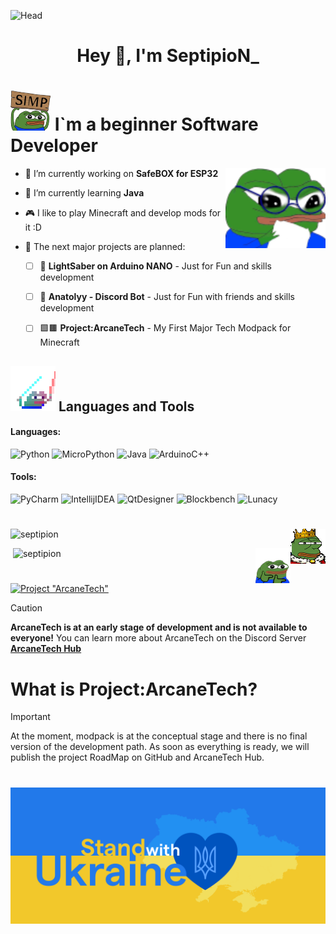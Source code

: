 ![Head](https://github.com/SeptipioN/SeptipioN/blob/main/assets/Header.gif)

<h1 align="center">Hey 👋, I'm SeptipioN_</h1>

# ![Head2](https://github.com/SeptipioN/SeptipioN/blob/main/assets/Pepe%20Simp.png) I`m a beginner Software Developer

<img align="right" alt="Hmmmm" width="160" src="https://github.com/SeptipioN/SeptipioN/blob/main/assets/Hmmmm.png">

- 🔭 I’m currently working on **SafeBOX for ESP32**

- 🌱 I’m currently learning **Java** 

- 🎮 I like to play Minecraft and develop mods for it :D

- 🔮 The next major projects are planned:
    - [ ] 🌠 **LightSaber on Arduino NANO** - Just for Fun and skills development
    - [ ] 🤖 **Anatolyy - Discord Bot** - Just for Fun with friends and skills development
    - [ ] 🟩🟫 **Project:ArcaneTech** - My First Major Tech Modpack for Minecraft


##   ![Tools](https://github.com/SeptipioN/SeptipioN/blob/main/assets/_pepesaber_.gif) Languages and Tools
#### Languages:
 ![Python](https://img.shields.io/badge/Python-141321?style=for-the-badge&logo=python&logoColor=fe428e)
 ![MicroPython](https://img.shields.io/badge/MicroPython-141321?style=for-the-badge&logo=micropython&logoColor=fe428e) 
 ![Java](https://img.shields.io/badge/Java-141321?style=for-the-badge&logo=coffeescript&logoColor=fe428e) 
 ![ArduinoC++](https://img.shields.io/badge/Arduino_C++-141321?style=for-the-badge&logo=Arduino&logoColor=fe428e)
#### Tools:
 ![PyCharm](https://img.shields.io/badge/PyCharm-141321?style=for-the-badge&logo=pycharm&logoColor=fe428e) 
 ![IntellijIDEA](https://img.shields.io/badge/Intellij_IDEA-141321?style=for-the-badge&logo=IntellijIDEA&logoColor=fe428e) 
 ![QtDesigner](https://img.shields.io/badge/Qt_Designer-141321?style=for-the-badge&logo=qt&logoColor=fe428e) 
 ![Blockbench](https://img.shields.io/badge/Blockbench-141321?style=for-the-badge&logo=Blockbench&logoColor=fe428e)
 ![Lunacy](https://img.shields.io/badge/Lunacy-141321?style=for-the-badge&logo=Lunacy&logoColor=fe428e)

#
<img align="right" alt="ARCT" width="56" src="https://github.com/SeptipioN/SeptipioN/blob/main/assets/f_pepe_king.gif">
<p><img align="centre" src="https://github-readme-stats.vercel.app/api/top-langs?username=septipion&show_icons=true&locale=en&layout=compact&theme=radical" alt="septipion" /></p>
<img align="right" alt="ARCT" width="56" src="https://github.com/SeptipioN/SeptipioN/blob/main/assets/peepoguns55.PNG">
<p>&nbsp;<img align="centre" src="https://github-readme-stats.vercel.app/api?username=septipion&show_icons=true&locale=en&theme=radical" alt="septipion" /></p>

#
[![Project "ArcaneTech"](https://github.com/SeptipioN/SeptipioN/blob/main/assets/ArcaneTech.gif)](https://discord.com/invite/EjQa8b97Vz)

>[!CAUTION]
>**ArcaneTech is at an early stage of development and is not available to everyone!** 
>You can learn more about ArcaneTech on the Discord Server [**ArcaneTech Hub**](https://discord.com/invite/EjQa8b97Vz)
# What is Project:ArcaneTech?
> [!IMPORTANT]
> At the moment, modpack is at the conceptual stage and there is no final version of the development path. As soon as everything is ready, we will publish the project RoadMap on GitHub and ArcaneTech Hub.


#

![SWU](https://github.com/SeptipioN/SeptipioN/blob/main/assets/stand-with-ukraine.png)